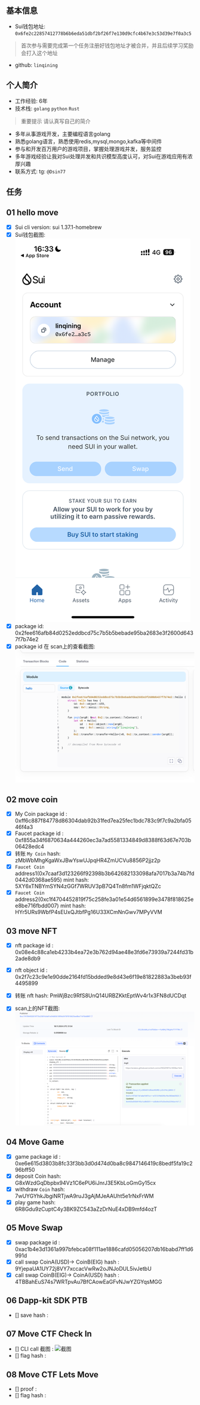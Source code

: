 ## 基本信息
- Sui钱包地址: `0x6fe2c22857412778b6b6eda51dbf2bf26f7e130d9cfc4b67e3c53d39e7f0a3c5`
> 首次参与需要完成第一个任务注册好钱包地址才被合并，并且后续学习奖励会打入这个地址
- github: `linqining`

## 个人简介
- 工作经验: 6年
- 技术栈: `golang` `python` `Rust`
> 重要提示 请认真写自己的简介
- 多年从事游戏开发，主要编程语言golang
- 熟悉golang语言，熟悉使用redis,mysql,mongo,kafka等中间件
- 参与和开发百万用户的游戏项目，掌握处理游戏并发，服务监控
- 多年游戏经验让我对Sui处理并发和共识模型高度认可，对Sui在游戏应用有浓厚兴趣
- 联系方式: tg: `@Dsin77` 

## 任务

##   01 hello move  
- [x] Sui cli version: sui 1.37.1-homebrew
- [x] Sui钱包截图: ![Sui钱包截图](./images/IMG_3635.PNG)
- [x] package id: 0x2fee616afb84d0252eddbcd75c7b5b5bebade95ba2683e3f2600d6437f7b74e2
- [x] package id 在 scan上的查看截图:![Scan截图](./images/img.png)

##   02 move coin
- [x] My Coin package id : 0xff6c887f84778d86304dab92b31fed7ea25fec1bdc783c9f7c9a2bfa0546f4a3
- [x] Faucet package id : 0xf855a34f6870634a444260ec3a7ad5581334849d8388f63d67e703b06428edc4
- [x] 转账 `My Coin` hash: zMbWbMhgKgaWxJBwYswUJpqHR4ZmUCVu8856P2jjz2p
- [x] `Faucet Coin` address1(0x7caaf3d123266f92398b3b642682133098afa7017b3a74b7fd0442d0368ae595) mint hash: 5XY6xTNBYmSYN4zGGf7WRUV3pB7Q4Tn8fm1WFjqktQZc
- [x] `Faucet Coin` address2(0xc1f4704452819f75c258fe3a01e54d6561899e3478f818625ee8be716fbdd007) mint hash: HYr5URs9WbfP4sEUxQJtbfPg16U33XCmNnGwv7MPyVVM

##   03 move NFT
- [x] nft package id : 0x08e4c88ca1eb4233b4ea72e3b762d94ae48e3fd6e73939a7244fd31b2ade8db9
- [x] nft object id : 0x2f7c23c9e1e90dde2164fd15bdded9e8d43e6f19e81822883a3beb93f4495899
- [x] 转账 nft  hash: PmWjBzc9RfS8UnQ14URBZKktEptWv4r1x3FN8dUCDqt
- [x] scan上的NFT截图:![Scan截图](./images/nft_mint.png)
  

##   04 Move Game
- [x] game package id : 0xe6e615d3803b8fc33f3bb3d0d474d0ba8c9847146419c8bedf5fa19c296bff50
- [x] deposit Coin hash: G8xWzdGqDbpbx94Vz1C6ePU6iJnrJ3E5KbLoGmGy15cx
- [x] withdraw `Coin` hash: 7wUYGYhkJbgiNRTjwA9ruJ3gAjMJeAAUht5e1rNxFrWM
- [x] play game hash: 6R8Gdu9zCuptC4y3BK9ZC543aZzDrNuE4xDB9mfd4ozT

##   05 Move Swap
- [x] swap package id : 0xac1b4e3d1361a997bfebca08f111ae1886cafd05056207db16babd7ff1d6991d
- [x] call swap CoinA(USD)-> CoinB(EIG)  hash : 9YjepaUA1UY72j8VY7xccacVwRw2oJNJoDUL5ivJetbU
- [x] call swap CoinB(EIG)-> CoinA(USD)  hash : 4TBBahEuS74s7WRTpvAu7BfCAowEaGFvNJwYZGYqsMGG

##   06 Dapp-kit SDK PTB
- [] save hash :

##   07 Move CTF Check In
- [] CLI call 截图 : ![截图](./images/你的图片地址)
- [] flag hash :

##   08 Move CTF Lets Move
- [] proof : 
- [] flag hash :
